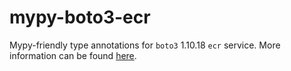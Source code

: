 # mypy-boto3-ecr

Mypy-friendly type annotations for `boto3` 1.10.18 `ecr` service.
More information can be found [here](https://github.com/vemel/mypy_boto3).